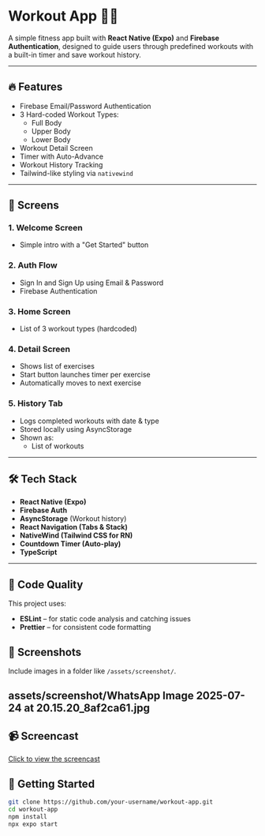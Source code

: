 # Workout App 🏋️‍♂️

A simple fitness app built with **React Native (Expo)** and **Firebase Authentication**, designed to guide users through predefined workouts with a built-in timer and save workout history.

---

## 🔥 Features

- Firebase Email/Password Authentication
- 3 Hard-coded Workout Types:
  - Full Body
  - Upper Body
  - Lower Body
- Workout Detail Screen
- Timer with Auto-Advance
- Workout History Tracking
- Tailwind-like styling via `nativewind`

---

## 📱 Screens

### 1. Welcome Screen
- Simple intro with a "Get Started" button

### 2. Auth Flow
- Sign In and Sign Up using Email & Password
- Firebase Authentication

### 3. Home Screen
- List of 3 workout types (hardcoded)

### 4. Detail Screen
- Shows list of exercises
- Start button launches timer per exercise
- Automatically moves to next exercise

### 5. History Tab
- Logs completed workouts with date & type
- Stored locally using AsyncStorage
- Shown as:
  - List of workouts

---

## 🛠️ Tech Stack

- **React Native (Expo)**
- **Firebase Auth**
- **AsyncStorage** (Workout history)
- **React Navigation (Tabs & Stack)**
- **NativeWind (Tailwind CSS for RN)**
- **Countdown Timer (Auto-play)**
- **TypeScript**

---


## 🧹 Code Quality

This project uses:

- **ESLint** – for static code analysis and catching issues
- **Prettier** – for consistent code formatting

## 📸 Screenshots

Include images in a folder like `/assets/screenshot/`.

assets/screenshot/WhatsApp Image 2025-07-24 at 20.15.20_8af2ca61.jpg
---

## 📹 Screencast

[Click to view the screencast](Demo/demoVideo.mp4)



## 🚀 Getting Started

```bash
git clone https://github.com/your-username/workout-app.git
cd workout-app
npm install
npx expo start



